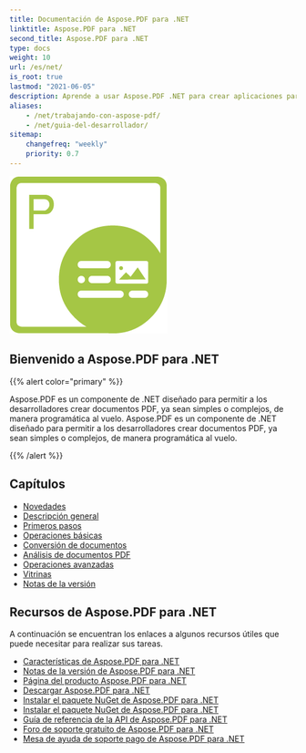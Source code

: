 ```yaml
---
title: Documentación de Aspose.PDF para .NET
linktitle: Aspose.PDF para .NET
second_title: Aspose.PDF para .NET
type: docs
weight: 10
url: /es/net/
is_root: true
lastmod: "2021-06-05"
description: Aprende a usar Aspose.PDF .NET para crear aplicaciones para el procesamiento de documentos PDF en cualquier plataforma usando C#, VB. Explora tutoriales, código de muestra y más.
aliases:
    - /net/trabajando-con-aspose-pdf/
    - /net/guia-del-desarrollador/           
sitemap:
    changefreq: "weekly"
    priority: 0.7
---
```

![Imagen del logo de Aspose.PDF para .NET](aspose_pdf-for-net.png)

## Bienvenido a Aspose.PDF para .NET

{{% alert color="primary" %}}

Aspose.PDF es un componente de .NET diseñado para permitir a los desarrolladores crear documentos PDF, ya sean simples o complejos, de manera programática al vuelo.
Aspose.PDF es un componente de .NET diseñado para permitir a los desarrolladores crear documentos PDF, ya sean simples o complejos, de manera programática al vuelo.

{{% /alert %}}

## Capítulos

- [Novedades](/pdf/es/net/whatsnew/)
- [Descripción general](/pdf/es/net/overview/)
- [Primeros pasos](/pdf/es/net/get-started/)
- [Operaciones básicas](/pdf/es/net/basic-operations/)
- [Conversión de documentos](/pdf/es/net/converting/)
- [Análisis de documentos PDF](/pdf/es/net/parsing/)
- [Operaciones avanzadas](/pdf/es/net/advanced-operations/)
- [Vitrinas](/pdf/es/net/showcases/)
- [Notas de la versión](https://releases.aspose.com/pdf/net/release-notes/)

## Recursos de Aspose.PDF para .NET

A continuación se encuentran los enlaces a algunos recursos útiles que puede necesitar para realizar sus tareas.

- [Características de Aspose.PDF para .NET](/pdf/es/net/key-features/)
- [Notas de la versión de Aspose.PDF para .NET](https://releases.aspose.com/pdf/net/release-notes/)
- [Página del producto Aspose.PDF para .NET](https://products.aspose.com/pdf/net/)
- [Descargar Aspose.PDF para .NET](https://releases.aspose.com/pdf/net/)
- [Instalar el paquete NuGet de Aspose.PDF para .NET](https://www.nuget.org/packages/Aspose.PDF/)
- [Instalar el paquete NuGet de Aspose.PDF para .NET](https://www.nuget.org/packages/Aspose.PDF/)
- [Guía de referencia de la API de Aspose.PDF para .NET](https://reference.aspose.com/pdf/net)
- [Foro de soporte gratuito de Aspose.PDF para .NET](https://forum.aspose.com/c/pdf/10)
- [Mesa de ayuda de soporte pago de Aspose.PDF para .NET](https://helpdesk.aspose.com/)
